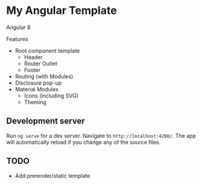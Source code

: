 # My Angular Template

Angular 8

Features
- Root component template
    - Header
    - Router Outlet
    - Footer
- Routing (with Modules)
- Disclosure pop-up
- Material Modules
    - Icons (including SVG)
    - Theming

## Development server

Run `ng serve` for a dev server. Navigate to `http://localhost:4200/`. The app will automatically reload if you change any of the source files.


## TODO

- Add prerender/static template
